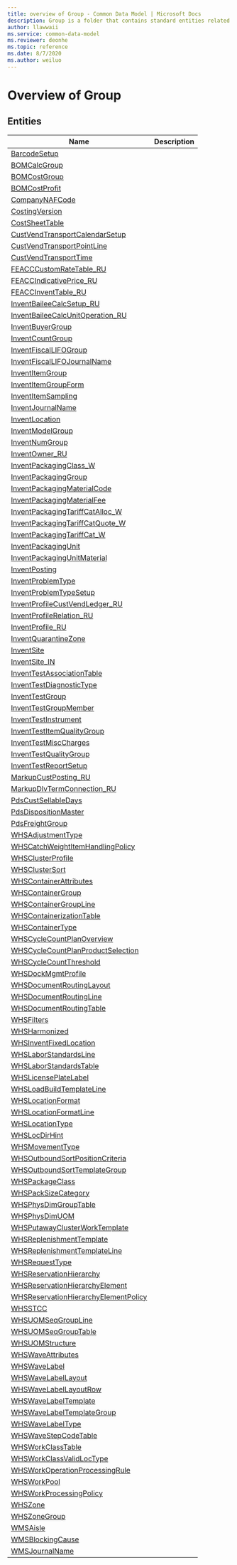```yaml
---
title: overview of Group - Common Data Model | Microsoft Docs
description: Group is a folder that contains standard entities related to the Common Data Model.
author: llawwaii
ms.service: common-data-model
ms.reviewer: deonhe
ms.topic: reference
ms.date: 8/7/2020
ms.author: weiluo
---
```


# Overview of Group


## Entities

|Name|Description|
|---|---|
|[BarcodeSetup](BarcodeSetup.md)||
|[BOMCalcGroup](BOMCalcGroup.md)||
|[BOMCostGroup](BOMCostGroup.md)||
|[BOMCostProfit](BOMCostProfit.md)||
|[CompanyNAFCode](CompanyNAFCode.md)||
|[CostingVersion](CostingVersion.md)||
|[CostSheetTable](CostSheetTable.md)||
|[CustVendTransportCalendarSetup](CustVendTransportCalendarSetup.md)||
|[CustVendTransportPointLine](CustVendTransportPointLine.md)||
|[CustVendTransportTime](CustVendTransportTime.md)||
|[FEACCCustomRateTable_RU](FEACCCustomRateTable_RU.md)||
|[FEACCIndicativePrice_RU](FEACCIndicativePrice_RU.md)||
|[FEACCInventTable_RU](FEACCInventTable_RU.md)||
|[InventBaileeCalcSetup_RU](InventBaileeCalcSetup_RU.md)||
|[InventBaileeCalcUnitOperation_RU](InventBaileeCalcUnitOperation_RU.md)||
|[InventBuyerGroup](InventBuyerGroup.md)||
|[InventCountGroup](InventCountGroup.md)||
|[InventFiscalLIFOGroup](InventFiscalLIFOGroup.md)||
|[InventFiscalLIFOJournalName](InventFiscalLIFOJournalName.md)||
|[InventItemGroup](InventItemGroup.md)||
|[InventItemGroupForm](InventItemGroupForm.md)||
|[InventItemSampling](InventItemSampling.md)||
|[InventJournalName](InventJournalName.md)||
|[InventLocation](InventLocation.md)||
|[InventModelGroup](InventModelGroup.md)||
|[InventNumGroup](InventNumGroup.md)||
|[InventOwner_RU](InventOwner_RU.md)||
|[InventPackagingClass_W](InventPackagingClass_W.md)||
|[InventPackagingGroup](InventPackagingGroup.md)||
|[InventPackagingMaterialCode](InventPackagingMaterialCode.md)||
|[InventPackagingMaterialFee](InventPackagingMaterialFee.md)||
|[InventPackagingTariffCatAlloc_W](InventPackagingTariffCatAlloc_W.md)||
|[InventPackagingTariffCatQuote_W](InventPackagingTariffCatQuote_W.md)||
|[InventPackagingTariffCat_W](InventPackagingTariffCat_W.md)||
|[InventPackagingUnit](InventPackagingUnit.md)||
|[InventPackagingUnitMaterial](InventPackagingUnitMaterial.md)||
|[InventPosting](InventPosting.md)||
|[InventProblemType](InventProblemType.md)||
|[InventProblemTypeSetup](InventProblemTypeSetup.md)||
|[InventProfileCustVendLedger_RU](InventProfileCustVendLedger_RU.md)||
|[InventProfileRelation_RU](InventProfileRelation_RU.md)||
|[InventProfile_RU](InventProfile_RU.md)||
|[InventQuarantineZone](InventQuarantineZone.md)||
|[InventSite](InventSite.md)||
|[InventSite_IN](InventSite_IN.md)||
|[InventTestAssociationTable](InventTestAssociationTable.md)||
|[InventTestDiagnosticType](InventTestDiagnosticType.md)||
|[InventTestGroup](InventTestGroup.md)||
|[InventTestGroupMember](InventTestGroupMember.md)||
|[InventTestInstrument](InventTestInstrument.md)||
|[InventTestItemQualityGroup](InventTestItemQualityGroup.md)||
|[InventTestMiscCharges](InventTestMiscCharges.md)||
|[InventTestQualityGroup](InventTestQualityGroup.md)||
|[InventTestReportSetup](InventTestReportSetup.md)||
|[MarkupCustPosting_RU](MarkupCustPosting_RU.md)||
|[MarkupDlvTermConnection_RU](MarkupDlvTermConnection_RU.md)||
|[PdsCustSellableDays](PdsCustSellableDays.md)||
|[PdsDispositionMaster](PdsDispositionMaster.md)||
|[PdsFreightGroup](PdsFreightGroup.md)||
|[WHSAdjustmentType](WHSAdjustmentType.md)||
|[WHSCatchWeightItemHandlingPolicy](WHSCatchWeightItemHandlingPolicy.md)||
|[WHSClusterProfile](WHSClusterProfile.md)||
|[WHSClusterSort](WHSClusterSort.md)||
|[WHSContainerAttributes](WHSContainerAttributes.md)||
|[WHSContainerGroup](WHSContainerGroup.md)||
|[WHSContainerGroupLine](WHSContainerGroupLine.md)||
|[WHSContainerizationTable](WHSContainerizationTable.md)||
|[WHSContainerType](WHSContainerType.md)||
|[WHSCycleCountPlanOverview](WHSCycleCountPlanOverview.md)||
|[WHSCycleCountPlanProductSelection](WHSCycleCountPlanProductSelection.md)||
|[WHSCycleCountThreshold](WHSCycleCountThreshold.md)||
|[WHSDockMgmtProfile](WHSDockMgmtProfile.md)||
|[WHSDocumentRoutingLayout](WHSDocumentRoutingLayout.md)||
|[WHSDocumentRoutingLine](WHSDocumentRoutingLine.md)||
|[WHSDocumentRoutingTable](WHSDocumentRoutingTable.md)||
|[WHSFilters](WHSFilters.md)||
|[WHSHarmonized](WHSHarmonized.md)||
|[WHSInventFixedLocation](WHSInventFixedLocation.md)||
|[WHSLaborStandardsLine](WHSLaborStandardsLine.md)||
|[WHSLaborStandardsTable](WHSLaborStandardsTable.md)||
|[WHSLicensePlateLabel](WHSLicensePlateLabel.md)||
|[WHSLoadBuildTemplateLine](WHSLoadBuildTemplateLine.md)||
|[WHSLocationFormat](WHSLocationFormat.md)||
|[WHSLocationFormatLine](WHSLocationFormatLine.md)||
|[WHSLocationType](WHSLocationType.md)||
|[WHSLocDirHint](WHSLocDirHint.md)||
|[WHSMovementType](WHSMovementType.md)||
|[WHSOutboundSortPositionCriteria](WHSOutboundSortPositionCriteria.md)||
|[WHSOutboundSortTemplateGroup](WHSOutboundSortTemplateGroup.md)||
|[WHSPackageClass](WHSPackageClass.md)||
|[WHSPackSizeCategory](WHSPackSizeCategory.md)||
|[WHSPhysDimGroupTable](WHSPhysDimGroupTable.md)||
|[WHSPhysDimUOM](WHSPhysDimUOM.md)||
|[WHSPutawayClusterWorkTemplate](WHSPutawayClusterWorkTemplate.md)||
|[WHSReplenishmentTemplate](WHSReplenishmentTemplate.md)||
|[WHSReplenishmentTemplateLine](WHSReplenishmentTemplateLine.md)||
|[WHSRequestType](WHSRequestType.md)||
|[WHSReservationHierarchy](WHSReservationHierarchy.md)||
|[WHSReservationHierarchyElement](WHSReservationHierarchyElement.md)||
|[WHSReservationHierarchyElementPolicy](WHSReservationHierarchyElementPolicy.md)||
|[WHSSTCC](WHSSTCC.md)||
|[WHSUOMSeqGroupLine](WHSUOMSeqGroupLine.md)||
|[WHSUOMSeqGroupTable](WHSUOMSeqGroupTable.md)||
|[WHSUOMStructure](WHSUOMStructure.md)||
|[WHSWaveAttributes](WHSWaveAttributes.md)||
|[WHSWaveLabel](WHSWaveLabel.md)||
|[WHSWaveLabelLayout](WHSWaveLabelLayout.md)||
|[WHSWaveLabelLayoutRow](WHSWaveLabelLayoutRow.md)||
|[WHSWaveLabelTemplate](WHSWaveLabelTemplate.md)||
|[WHSWaveLabelTemplateGroup](WHSWaveLabelTemplateGroup.md)||
|[WHSWaveLabelType](WHSWaveLabelType.md)||
|[WHSWaveStepCodeTable](WHSWaveStepCodeTable.md)||
|[WHSWorkClassTable](WHSWorkClassTable.md)||
|[WHSWorkClassValidLocType](WHSWorkClassValidLocType.md)||
|[WHSWorkOperationProcessingRule](WHSWorkOperationProcessingRule.md)||
|[WHSWorkPool](WHSWorkPool.md)||
|[WHSWorkProcessingPolicy](WHSWorkProcessingPolicy.md)||
|[WHSZone](WHSZone.md)||
|[WHSZoneGroup](WHSZoneGroup.md)||
|[WMSAisle](WMSAisle.md)||
|[WMSBlockingCause](WMSBlockingCause.md)||
|[WMSJournalName](WMSJournalName.md)||
